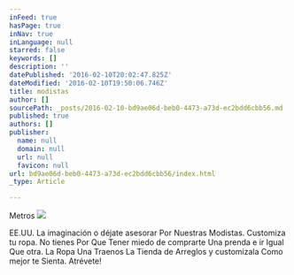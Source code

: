 ```yaml
---
inFeed: true
hasPage: true
inNav: true
inLanguage: null
starred: false
keywords: []
description: ''
datePublished: '2016-02-10T20:02:47.825Z'
dateModified: '2016-02-10T19:50:06.746Z'
title: modistas
author: []
sourcePath: _posts/2016-02-10-bd9ae06d-beb0-4473-a73d-ec2bdd6cbb56.md
published: true
authors: []
publisher:
  name: null
  domain: null
  url: null
  favicon: null
url: bd9ae06d-beb0-4473-a73d-ec2bdd6cbb56/index.html
_type: Article

---
```

Metros
![](https://the-grid-user-content.s3-us-west-2.amazonaws.com/6c238ed4-4e5b-40f2-a17f-e48705071566.jpg)

EE.UU. La imaginación o déjate asesorar Por Nuestras Modistas. Customiza tu ropa. No tienes Por Que Tener miedo de comprarte Una prenda e ir Igual Que otra. La Ropa Una Traenos La Tienda de Arreglos y customizala Como mejor te Sienta. Atrévete!